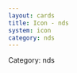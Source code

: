 ```yaml
---
layout: cards
title: Icon - nds
system: icon
category: nds
---
```

<div class="alert alert-secondary mb-4"><span class="i18n innerHTML-category">Category: </span><span class="i18n innerHTML-cat-nds">nds</span></div>
